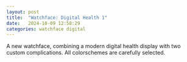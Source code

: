 ```yaml
---
layout: post
title:  "Watchface: Digital Health 1"
date:   2024-10-09 12:58:29
categories: watchface digital
---
```

A new watchface, combining a modern digital health display with two custom complications. All colorschemes are carefully selected.


